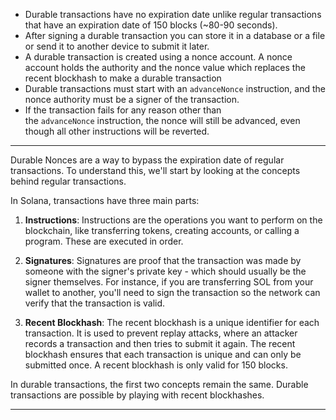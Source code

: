 -   Durable transactions have no expiration date unlike regular transactions that have an expiration date of 150 blocks (~80-90 seconds).
-   After signing a durable transaction you can store it in a database or a file or send it to another device to submit it later.
-   A durable transaction is created using a nonce account. A nonce account holds the authority and the nonce value which replaces the recent blockhash to make a durable transaction
-   Durable transactions must start with an `advanceNonce` instruction, and the nonce authority must be a signer of the transaction.
-   If the transaction fails for any reason other than the `advanceNonce` instruction, the nonce will still be advanced, even though all other instructions will be reverted.


-------------------------
Durable Nonces are a way to bypass the expiration date of regular transactions. To understand this, we'll start by looking at the concepts behind regular transactions.

In Solana, transactions have three main parts:

1.  **Instructions**: Instructions are the operations you want to perform on the blockchain, like transferring tokens, creating accounts, or calling a program. These are executed in order.

2.  **Signatures**: Signatures are proof that the transaction was made by someone with the signer's private key - which should usually be the signer themselves. For instance, if you are transferring SOL from your wallet to another, you'll need to sign the transaction so the network can verify that the transaction is valid.

3.  **Recent Blockhash**: The recent blockhash is a unique identifier for each transaction. It is used to prevent replay attacks, where an attacker records a transaction and then tries to submit it again. The recent blockhash ensures that each transaction is unique and can only be submitted once. A recent blockhash is only valid for 150 blocks.

In durable transactions, the first two concepts remain the same. Durable transactions are possible by playing with recent blockhashes.

--------------------

